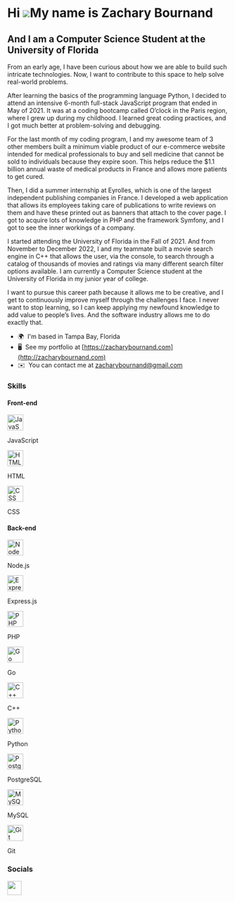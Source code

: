 Hi ![](https://user-images.githubusercontent.com/18350557/176309783-0785949b-9127-417c-8b55-ab5a4333674e.gif)My name is Zachary Bournand
========================================================================================================================================

And I am a Computer Science Student at the University of Florida
----------------------------------------------------------------

From an early age, I have been curious about how we are able to build such intricate technologies. Now, I want to contribute to this space to help solve real-world problems.

After learning the basics of the programming language Python, I decided to attend an intensive 6-month full-stack JavaScript program that ended in May of 2021. It was at a coding bootcamp called O’clock in the Paris region, where I grew up during my childhood. I learned great coding practices, and I got much better at problem-solving and debugging.

For the last month of my coding program, I and my awesome team of 3 other members built a minimum viable product of our e-commerce website intended for medical professionals to buy and sell medicine that cannot be sold to individuals because they expire soon. This helps reduce the $1.1 billion annual waste of medical products in France and allows more patients to get cured.

Then, I did a summer internship at Eyrolles, which is one of the largest independent publishing companies in France. I developed a web application that allows its employees taking care of publications to write reviews on them and have these printed out as banners that attach to the cover page. I got to acquire lots of knowledge in PHP and the framework Symfony, and I got to see the inner workings of a company.

I started attending the University of Florida in the Fall of 2021. And from November to December 2022, I and my teammate built a movie search engine in C++ that allows the user, via the console, to search through a catalog of thousands of movies and ratings via many different search filter options available. I am currently a Computer Science student at the University of Florida in my junior year of college.

I want to pursue this career path because it allows me to be creative, and I get to continuously improve myself through the challenges I face. I never want to stop learning, so I can keep applying my newfound knowledge to add value to people’s lives. And the software industry allows me to do exactly that.

* 🌍  I'm based in Tampa Bay, Florida
* 🖥️  See my portfolio at [https://zacharybournand.com](http://zacharybournand.com)
* ✉️  You can contact me at [zacharybournand@gmail.com](mailto:zacharybournand@gmail.com)

### Skills
#### Front-end
<div display="inline-block">
 <div>
   <a href="https://developer.mozilla.org/en-US/docs/Web/JavaScript" target="_blank" rel="noreferrer"><img src="https://raw.githubusercontent.com/danielcranney/readme-generator/main/public/icons/skills/javascript-colored.svg" width="36" height="36" alt="JavaScript" /></a>
   <p>JavaScript</p>
 </div>

 <div>
   <a href="https://developer.mozilla.org/en-US/docs/Glossary/HTML5" target="_blank" rel="noreferrer"><img src="https://raw.githubusercontent.com/danielcranney/readme-generator/main/public/icons/skills/html5-colored.svg" width="36" height="36" alt="HTML" /></a>
   <p>HTML</p>
 </div>

 <div>
   <a href="https://www.w3.org/TR/CSS/#css" target="_blank" rel="noreferrer"><img src="https://raw.githubusercontent.com/danielcranney/readme-generator/main/public/icons/skills/css3-colored.svg" width="36" height="36" alt="CSS" /></a>
   <p>CSS</p>
 </div>
</div>

#### Back-end
<div>
  <a href="https://nodejs.org/en/" target="_blank" rel="noreferrer"><img src="https://raw.githubusercontent.com/danielcranney/readme-generator/main/public/icons/skills/nodejs-colored.svg" width="36" height="36" alt="NodeJS" /></a>
  <p>Node.js</p>
</div>

<div>
  <a href="https://expressjs.com/" target="_blank" rel="noreferrer"><img src="https://raw.githubusercontent.com/danielcranney/readme-generator/main/public/icons/skills/express-colored.svg" width="36" height="36" alt="Express" /></a>
  <p>Express.js</p>
</div>

<div>
  <a href="https://www.php.net/" target="_blank" rel="noreferrer"><img src="https://raw.githubusercontent.com/danielcranney/readme-generator/main/public/icons/skills/php-colored.svg" width="36" height="36" alt="PHP" /></a>
  <p>PHP</p>
</div>

<div>
  <a href="https://go.dev/doc/" target="_blank" rel="noreferrer"><img src="https://raw.githubusercontent.com/danielcranney/readme-generator/main/public/icons/skills/go-colored.svg" width="36" height="36" alt="Go" /></a>
  <p>Go</p>
</div>

<div>
  <a href="https://docs.microsoft.com/en-us/cpp/?view=msvc-170" target="_blank" rel="noreferrer"><img src="https://raw.githubusercontent.com/danielcranney/readme-generator/main/public/icons/skills/cplusplus-colored.svg" width="36" height="36" alt="C++" /></a>
  <p>C++</p>
</div>

<div>
  <a href="https://www.python.org/" target="_blank" rel="noreferrer"><img src="https://raw.githubusercontent.com/danielcranney/readme-generator/main/public/icons/skills/python-colored.svg" width="36" height="36" alt="Python" /></a>
  <p>Python</p>
</div>
  
<div>
  <a href="https://www.postgresql.org/" target="_blank" rel="noreferrer"><img src="https://raw.githubusercontent.com/danielcranney/readme-generator/main/public/icons/skills/postgresql-colored.svg" width="36" height="36" alt="PostgreSQL" /></a>
  <p>PostgreSQL</p>
</div>
  
<div>
  <a href="https://www.mysql.com/" target="_blank" rel="noreferrer"><img src="https://raw.githubusercontent.com/danielcranney/readme-generator/main/public/icons/skills/mysql-colored.svg" width="36" height="36" alt="MySQL" /></a>
  <p>MySQL</p>
</div>

<div>
  <a href="https://git-scm.com/" target="_blank" rel="noreferrer"><img src="https://raw.githubusercontent.com/danielcranney/readme-generator/main/public/icons/skills/git-colored.svg" width="36" height="36" alt="Git" /></a>
  <p>Git</p>
</div>


### Socials

<p align="left"> <a href="https://www.linkedin.com/in/zachary-bournand-6908a5168" target="_blank" rel="noreferrer"><img src="https://raw.githubusercontent.com/danielcranney/readme-generator/main/public/icons/socials/linkedin.svg" width="32" height="32" /></a></p>
